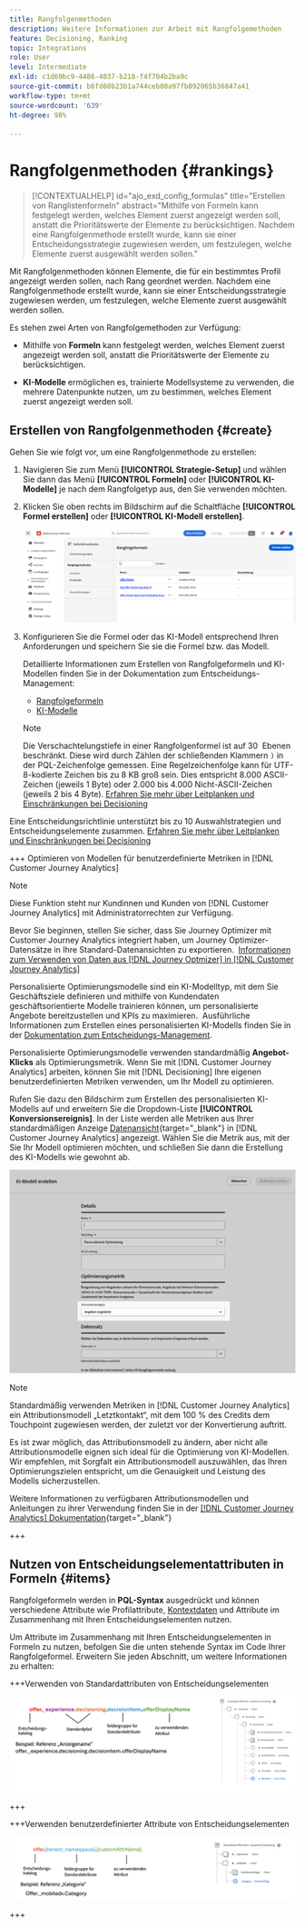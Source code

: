 ```yaml
---
title: Rangfolgenmethoden
description: Weitere Informationen zur Arbeit mit Rangfolgemethoden
feature: Decisioning, Ranking
topic: Integrations
role: User
level: Intermediate
exl-id: c1d69bc9-4486-4037-b218-f4f704b2ba9c
source-git-commit: b6fd60b23b1a744ceb80a97fb092065b36847a41
workflow-type: tm+mt
source-wordcount: '639'
ht-degree: 98%

---
```


# Rangfolgenmethoden {#rankings}

>[!CONTEXTUALHELP]
>id="ajo_exd_config_formulas"
>title="Erstellen von Ranglistenformeln"
>abstract="Mithilfe von Formeln kann festgelegt werden, welches Element zuerst angezeigt werden soll, anstatt die Prioritätswerte der Elemente zu berücksichtigen. Nachdem eine Rangfolgenmethode erstellt wurde, kann sie einer Entscheidungsstrategie zugewiesen werden, um festzulegen, welche Elemente zuerst ausgewählt werden sollen."

Mit Rangfolgenmethoden können Elemente, die für ein bestimmtes Profil angezeigt werden sollen, nach Rang geordnet werden. Nachdem eine Rangfolgenmethode erstellt wurde, kann sie einer Entscheidungsstrategie zugewiesen werden, um festzulegen, welche Elemente zuerst ausgewählt werden sollen.

Es stehen zwei Arten von Rangfolgemethoden zur Verfügung:

* Mithilfe von **Formeln** kann festgelegt werden, welches Element zuerst angezeigt werden soll, anstatt die Prioritätswerte der Elemente zu berücksichtigen.

* **KI-Modelle** ermöglichen es, trainierte Modellsysteme zu verwenden, die mehrere Datenpunkte nutzen, um zu bestimmen, welches Element zuerst angezeigt werden soll.

## Erstellen von Rangfolgenmethoden {#create}

Gehen Sie wie folgt vor, um eine Rangfolgenmethode zu erstellen:

1. Navigieren Sie zum Menü **[!UICONTROL Strategie-Setup]** und wählen Sie dann das Menü **[!UICONTROL Formeln]** oder **[!UICONTROL KI-Modelle]** je nach dem Rangfolgetyp aus, den Sie verwenden möchten.

1. Klicken Sie oben rechts im Bildschirm auf die Schaltfläche **[!UICONTROL Formel erstellen]** oder **[!UICONTROL KI-Modell erstellen]**.

   ![](assets/ranking-create.png)

1. Konfigurieren Sie die Formel oder das KI-Modell entsprechend Ihren Anforderungen und speichern Sie sie die Formel bzw. das Modell.

   Detaillierte Informationen zum Erstellen von Rangfolgeformeln und KI-Modellen finden Sie in der Dokumentation zum Entscheidungs-Management:

   * [Rangfolgeformeln](../offers/ranking/create-ranking-formulas.md)
   * [KI-Modelle](../offers/ranking/ai-models.md)

   >[!NOTE]
   >
   >Die Verschachtelungstiefe in einer Rangfolgenformel ist auf 30  Ebenen beschränkt. Diese wird durch Zählen der schließenden Klammern `)` in der PQL-Zeichenfolge gemessen. Eine Regelzeichenfolge kann für UTF-8-kodierte Zeichen bis zu 8 KB groß sein. Dies entspricht 8.000 ASCII-Zeichen (jeweils 1 Byte) oder 2.000 bis 4.000 Nicht-ASCII-Zeichen (jeweils 2 bis 4 Byte). [Erfahren Sie mehr über Leitplanken und Einschränkungen bei Decisioning](gs-experience-decisioning.md#guardrails)

Eine Entscheidungsrichtlinie unterstützt bis zu 10 Auswahlstrategien und Entscheidungselemente zusammen. [Erfahren Sie mehr über Leitplanken und Einschränkungen bei Decisioning](gs-experience-decisioning.md#guardrails)

+++ Optimieren von Modellen für benutzerdefinierte Metriken in [!DNL Customer Journey Analytics]

>[!NOTE]
>
>Diese Funktion steht nur Kundinnen und Kunden von [!DNL Customer Journey Analytics] mit Administratorrechten zur Verfügung.
>
>Bevor Sie beginnen, stellen Sie sicher, dass Sie Journey Optimizer mit Customer Journey Analytics integriert haben, um Journey Optimizer-Datensätze in Ihre Standard-Datenansichten zu exportieren.  [Informationen zum Verwenden von Daten aus  [!DNL Journey Optmizer]  in  [!DNL Customer Journey Analytics]](../reports/cja-ajo.md)

Personalisierte Optimierungsmodelle sind ein KI-Modelltyp, mit dem Sie Geschäftsziele definieren und mithilfe von Kundendaten geschäftsorientierte Modelle trainieren können, um personalisierte Angebote bereitzustellen und KPIs zu maximieren.  Ausführliche Informationen zum Erstellen eines personalisierten KI-Modells finden Sie in der [Dokumentation zum Entscheidungs-Management](../offers/ranking/personalized-optimization-model.md).

Personalisierte Optimierungsmodelle verwenden standardmäßig **Angebot-Klicks** als Optimierungsmetrik. Wenn Sie mit [!DNL Customer Journey Analytics] arbeiten, können Sie mit [!DNL Decisioning] Ihre eigenen benutzerdefinierten Metriken verwenden, um Ihr Modell zu optimieren.

Rufen Sie dazu den Bildschirm zum Erstellen des personalisierten KI-Modells auf und erweitern Sie die Dropdown-Liste **[!UICONTROL Konversionsereignis]**. In der Liste werden alle Metriken aus Ihrer standardmäßigen Anzeige [Datenansicht](https://experienceleague.adobe.com/de/docs/analytics-platform/using/cja-dataviews/data-views){target="_blank"} in [!DNL Customer Journey Analytics] angezeigt. Wählen Sie die Metrik aus, mit der Sie Ihr Modell optimieren möchten, und schließen Sie dann die Erstellung des KI-Modells wie gewohnt ab.

![](assets/ai-ranking-custom-metrics.png)

>[!NOTE]
>
>Standardmäßig verwenden Metriken in [!DNL Customer Journey Analytics] ein Attributionsmodell „Letztkontakt“, mit dem 100 % des Credits dem Touchpoint zugewiesen werden, der zuletzt vor der Konvertierung auftritt.
>
>Es ist zwar möglich, das Attributionsmodell zu ändern, aber nicht alle Attributionsmodelle eignen sich ideal für die Optimierung von KI-Modellen.  Wir empfehlen, mit Sorgfalt ein Attributionsmodell auszuwählen, das Ihren Optimierungszielen entspricht, um die Genauigkeit und Leistung des Modells sicherzustellen.
>
>Weitere Informationen zu verfügbaren Attributionsmodellen und Anleitungen zu ihrer Verwendung finden Sie in der [[!DNL Customer Journey Analytics] Dokumentation](https://experienceleague.adobe.com/de/docs/analytics-platform/using/cja-dataviews/component-settings/attribution){target="_blank"}

+++

## Nutzen von Entscheidungselementattributen in Formeln {#items}

Rangfolgeformeln werden in **PQL-Syntax** ausgedrückt und können verschiedene Attribute wie Profilattribute, [Kontextdaten](context-data.md) und Attribute im Zusammenhang mit Ihren Entscheidungselementen nutzen.

Um Attribute im Zusammenhang mit Ihren Entscheidungselementen in Formeln zu nutzen, befolgen Sie die unten stehende Syntax im Code Ihrer Rangfolgeformel. Erweitern Sie jeden Abschnitt, um weitere Informationen zu erhalten:

+++Verwenden von Standardattributen von Entscheidungselementen

![](assets/formula-attribute.png)

+++

+++Verwenden benutzerdefinierter Attribute von Entscheidungselementen

![](assets/formula-attribute-custom.png)

+++
